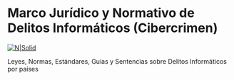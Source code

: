 # Marco Jurídico y Normativo de Delitos Informáticos (Cibercrimen)
[![N|Solid](https://cldup.com/dTxpPi9lDf.thumb.png)](https://petervargas.com)


Leyes, Normas, Estándares, Guías y Sentencias sobre Delitos Informáticos por países
